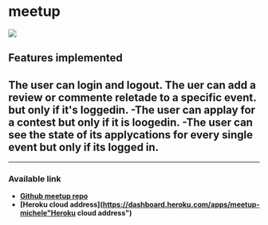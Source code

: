 

# meetup

![](https://pandao.github.io/editor.md/images/logos/editormd-logo-180x180.png)




## Features implemented 
> 
The user can login and logout.
The uer can add a review or commente reletade to a specific event. but only if it's loggedin.
-The user can applay for a contest but only if it is loogedin.
-The user can see the state of its applycations for every single event but only if its logged in.
-
 
 

------------
### Available link 
- **[Github meetup repo](https://trello.com/b/PupblE89/vue-shophttp:// "Meetup repository")**
- **[Heroku cloud address](https://dashboard.heroku.com/apps/meetup-michele"Heroku cloud address")**